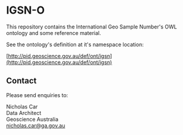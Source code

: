 # IGSN-O
This repository contains the International Geo Sample Number's OWL ontology and some reference material.

See the ontology's definition at it's namespace location:

[http://pid.geoscience.gov.au/def/ont/igsn](http://pid.geoscience.gov.au/def/ont/igsn)


## Contact
Please send enquiries to:  

Nicholas Car  
Data Architect  
Geoscience Australia  
nicholas.car@ga.gov.au
